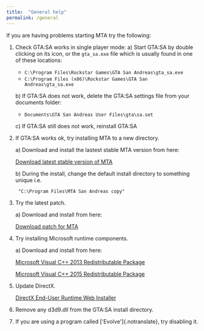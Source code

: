 ```yaml
---
title:  "General help"
permalink: /general
---
```



If you are having problems starting MTA try the following:

1. Check GTA:SA works in single player mode:
    a) Start GTA:SA by double clicking on its icon, or the `gta_sa.exe` file which is usually found in one of these locations:
    
    - `C:\Program Files\Rockstar Games\GTA San Andreas\gta_sa.exe`
    - `C:\Program Files (x86)\Rockstar Games\GTA San Andreas\gta_sa.exe`

    b) If GTA:SA does not work, delete the GTA:SA settings file from your documents folder:

    - `Documents\GTA San Andreas User Files\gta\sa.set`

    c) If GTA:SA still does not work, reinstall GTA:SA

2. If GTA:SA works ok, try installing MTA to a new directory.

    a) Download and install the lastest stable MTA version from here:

      [Download latest stable version of MTA](https://www.multitheftauto.com/)

    b) During the install, change the default install directory to something unique i.e.

        "C:\Program Files\MTA San Andreas copy"

3. Try the latest patch.

    a) Download and install from here:

      [Download patch for MTA](https://www.multitheftauto.com/)

4. Try installing Microsoft runtime components.

    a) Download and install from here:

    [Microsoft Visual C++ 2013 Redistributable Package](https://nightly.mtasa.com/files/vcredist_2013_x86.exe)

    [Microsoft Visual C++ 2015 Redistributable Package](https://nightly.mtasa.com/files/vcredist_2015_x86.exe)

5. Update DirectX.

    [DirectX End-User Runtime Web Installer](http://www.microsoft.com/en-gb/download/details.aspx?id=35)

6. Remove any d3d9.dll from the GTA:SA install directory.

7. If you are using a program called ['Evolve']{.notranslate}, try disabling it.

